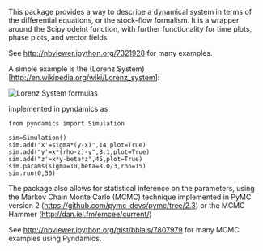 This package provides a way to describe a dynamical system in terms of the differential equations, or the stock-flow formalism.  It is a wrapper around the Scipy odeint function, with further functionality for time plots, phase plots, and vector fields.

See http://nbviewer.ipython.org/7321928 for many examples.

A simple example is the (Lorenz System)[http://en.wikipedia.org/wiki/Lorenz_system]:

![Lorenz System formulas](http://upload.wikimedia.org/math/b/0/e/b0ea9119f6aaa31302164c4212cce72d.png)

implemented in pyndamics as

    from pyndamics import Simulation

    sim=Simulation()
    sim.add("x'=sigma*(y-x)",14,plot=True)
    sim.add("y'=x*(rho-z)-y",8.1,plot=True)
    sim.add("z'=x*y-beta*z",45,plot=True)
    sim.params(sigma=10,beta=8.0/3,rho=15)
    sim.run(0,50)  

The package also allows for statistical inference on the parameters, using the Markov Chain Monte Carlo (MCMC) technique implemented in PyMC version 2 (https://github.com/pymc-devs/pymc/tree/2.3) or the MCMC Hammer (http://dan.iel.fm/emcee/current/)

See http://nbviewer.ipython.org/gist/bblais/7807979 for many MCMC examples using Pyndamics.

